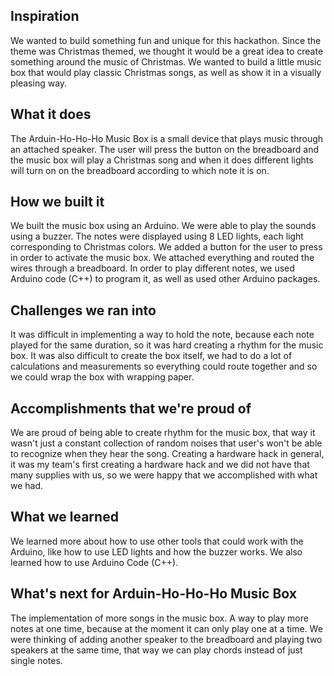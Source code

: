 ## Inspiration

We wanted to build something fun and unique for this hackathon. Since the theme was Christmas themed, we thought it would be a great idea to create something around the music of Christmas. We wanted to build a little music box that would play classic Christmas songs, as well as show it in a visually pleasing way.

## What it does

The Arduin-Ho-Ho-Ho Music Box is a small device that plays music through an attached speaker. The user will press the button on the breadboard and the music box will play a Christmas song and when it does different lights will turn on on the breadboard according to which note it is on.

## How we built it

We built the music box using an Arduino. We were able to play the sounds using a buzzer. The notes were displayed using 8 LED lights, each light corresponding to Christmas colors. We added a button for the user to press in order to activate the music box. We attached everything and routed the wires through a breadboard. In order to play different notes, we used Arduino code (C++) to program it, as well as used other Arduino packages.

## Challenges we ran into

It was difficult in implementing a way to hold the note, because each note played for the same duration, so it was hard creating a rhythm for the music box. It was also difficult to create the box itself, we had to do a lot of calculations and measurements so everything could route together and so we could wrap the box with wrapping paper.

## Accomplishments that we're proud of

We are proud of being able to create rhythm for the music box, that way it wasn't just a constant collection of random noises that user's won't be able to recognize when they hear the song. Creating a hardware hack in general, it was my team's first creating a hardware hack and we did not have that many supplies with us, so we were happy that we accomplished with what we had.

## What we learned

We learned more about how to use other tools that could work with the Arduino, like how to use LED lights and how the buzzer works. We also learned how to use Arduino Code (C++).

## What's next for Arduin-Ho-Ho-Ho Music Box

The implementation of more songs in the music box. A way to play more notes at one time, because at the moment it can only play one at a time. We were thinking of adding another speaker to the breadboard and playing two speakers at the same time, that way we can play chords instead of just single notes.

